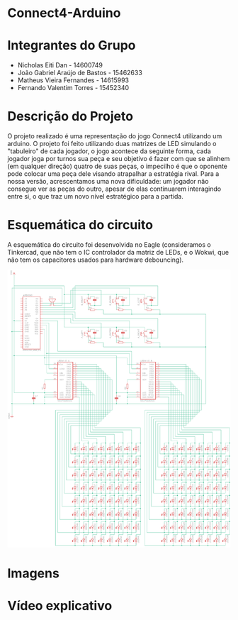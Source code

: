 # Connect4-Arduino 

# Integrantes do Grupo

- Nicholas Eiti Dan - 14600749
- João Gabriel Araújo de Bastos - 15462633
- Matheus Vieira Fernandes - 14615993
- Fernando Valentim Torres - 15452340

# Descrição do Projeto

O projeto realizado é uma representação do jogo Connect4 utilizando um arduino. O projeto foi feito utilizando duas matrizes de LED simulando o "tabuleiro" de cada jogador, o jogo acontece da seguinte forma, cada jogador joga por turnos sua peça e seu objetivo é fazer com que se alinhem (em qualquer direção) quatro de suas peças, o impecilho é que o oponente pode colocar uma peça dele visando atrapalhar a estratégia rival. Para a nossa versão, acrescentamos uma nova dificuldade: um jogador não consegue ver as peças do outro, apesar de elas continuarem interagindo entre si, o que traz um novo nível estratégico para a partida.

# Esquemática do circuito

A esquemática do circuito foi desenvolvida no Eagle (consideramos o Tinkercad, que não tem o IC controlador da matriz de LEDs, e o Wokwi, que não tem os capacitores usados para hardware debouncing).

![Esquemática do circuito](/schematic/schematic.png)

# Imagens

 
 
# Vídeo explicativo
